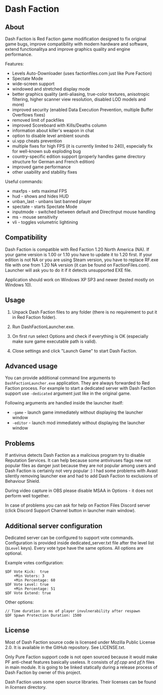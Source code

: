 Dash Faction
============

About
-----
Dash Faction is Red Faction game modification designed to fix original game bugs, improve compatibility with modern
hardware and software, extend functionalitya and improve graphics quality and engine performance.

Features:
- Levels Auto-Downloader (uses factionfiles.com just like Pure Faction)
- Spectate Mode
- wide-screen support
- windowed and stretched display mode
- better graphics quality (anti-aliasing, true-color textures, anisotropic filtering, higher scanner view resolution, disabled LOD models and more)
- improved security (enabled Data Execution Prevention, multiple Buffer Overflows fixes)
- removed limit of packfiles
- improved Scoreboard with Kills/Deaths column
- information about killer's weapon in chat
- option to disable level ambient sounds
- ui.vpp cheats prevention
- multiple fixes for high FPS (it is currently limited to 240), especially fix for well-known sub exploding bug
- country-specific edition support (properly handles game directory structure for German and French edition)
- improved game performance
- other usability and stability fixes

Useful commands:
- maxfps <limit> - sets maximal FPS
- hud - shows and hides HUD
- unban_last - unbans last banned player
- spectate <player> - starts Spectate Mode
- inputmode - switched between default and DirectInput mouse handling
- ms <value> - mouse sensitivity
- vli - toggles volumetric lightining

Compatibility
-------------
Dash Faction is compatible with Red Faction 1.20 North America (NA).
If your game version is 1.00 or 1.10 you have to update it to 1.20 first.
If your edition is not NA or you are using Steam version, you have to replace RF.exe file with one from
1.20 NA version (it can be found on FactionFiles.com). Launcher will ask you to do it if it detects
unsupported EXE file.

Application should work on Windows XP SP3 and newer (tested mostly on Windows 10).

Usage
-----
1. Unpack Dash Faction files to any folder (there is no requirement to put it in Red Faction folder).

2. Run DashFactionLauncher.exe.

3. On first run select Options and check if everything is OK (especially make sure game executable path is valid).

4. Close settings and click "Launch Game" to start Dash Faction.

Advanced usage
--------------
You can provide additional command line arguments to `DashFactionLauncher.exe` application. They are always forwarded
to Red Faction process. For example to start a dedicated server with Dash Faction support use `-dedicated` argument
just like in the original game.

Following arguments are handled inside the launcher itself:

* `-game` - launch game immediately without displaying the launcher window
* `-editor` - launch mod immediately without displaying the launcher window

Problems
--------
If antivirus detects Dash Faction as a malicious program try to disable Reputation Services. It can help
because some antiviruses flags new not popular files as danger just because they are not popular among users
and Dash Faction is certainly not very popular :)
I had some problems with Avast silently removing launcher exe and had to add Dash Faction to exclusions of
Behaviour Shield.

During video capture in OBS please disable MSAA in Options - it does not perform well together.

In case of problems you can ask for help on Faction Files Discord server (click Discord Support Channel button in
launcher main window).

Additional server configuration
-------------------------------
Dedicated server can be configured to support vote commands.
Configuration is provided inside dedicated_server.txt file after the level list (`$Level` keys).
Every vote type have the same options. All options are optional.

Example votes configuration:

    $DF Vote Kick:  true
        +Min Voters: 3
        +Min Percentage: 60
    $DF Vote Level: true
        +Min Percentage: 51
    $DF Vote Extend: true

Other options:

    // Time duration in ms of player invulnerability after respawn
    $DF Spawn Protection Duration: 1500

License
-------
Most of Dash Faction source code is licensed under Mozilla Public License 2.0. It is available in the GitHub repository.
See LICENSE.txt.

Only Pure Faction support code is not open sourced because it would make PF anti-cheat features basically useless.
It consists of *pf.cpp* and *pf.h* files in main module. It is going to be linked statically during a release process
of Dash Faction by owner of this project.

Dash Faction uses some open source libraries. Their licenses can be found in *licenses* directory.
